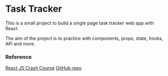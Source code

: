 # Task Tracker

This is a small project to build a single page task tracker web app with React.

The aim of the project is to practice with components, props, state, hooks, APi and more.

### Reference

[React JS Crash Course](https://www.youtube.com/watch?v=w7ejDZ8SWv8&ab_channel=TraversyMedia)
[GitHub repo](https://github.com/bradtraversy/react-crash-2021)